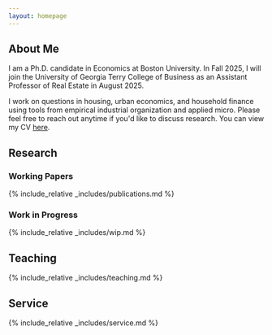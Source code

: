 ```yaml
---
layout: homepage
---
```


## About Me

I am a Ph.D. candidate in Economics at Boston University. In Fall 2025, I will join the University of Georgia Terry College of Business as an Assistant Professor of Real Estate in August 2025.

<!-- My research interests include real estate, industrial organization, urban economics, and household finance.  -->
I work on questions in housing, urban economics, and household finance using tools from empirical industrial organization and applied micro. Please feel free to reach out anytime if you'd like to discuss research. You can view my CV [here](assets/files/curriculum_vitae.pdf). 

<!-- I study the behaviors of households, real estate developers, and investors in the housing markets using empirical and structural methods. -->



<!-- 
-->

## Research 

### Working Papers 

{% include_relative _includes/publications.md %}

### Work in Progress

{% include_relative _includes/wip.md %}


## Teaching

{% include_relative _includes/teaching.md %}

## Service

{% include_relative _includes/service.md %}
